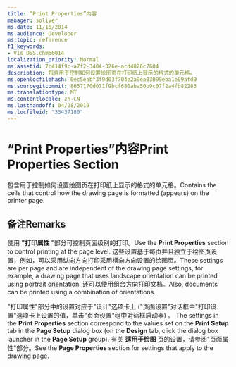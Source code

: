 ```yaml
---
title: “Print Properties”内容
manager: soliver
ms.date: 11/16/2014
ms.audience: Developer
ms.topic: reference
f1_keywords:
- Vis_DSS.chm60014
localization_priority: Normal
ms.assetid: 7c414f9c-a7f2-3404-326e-acd4026c7684
description: 包含用于控制如何设置绘图页在打印纸上显示的格式的单元格。
ms.openlocfilehash: 0ec5eabf3f9d03f704e2a9ea03099eba1e09afd0
ms.sourcegitcommit: 8657170d071f9bcf680aba50b9c07f2a4fb82283
ms.translationtype: MT
ms.contentlocale: zh-CN
ms.lasthandoff: 04/28/2019
ms.locfileid: "33437180"
---
```

# <a name="print-properties-section"></a><span data-ttu-id="2e96a-103">“Print Properties”内容</span><span class="sxs-lookup"><span data-stu-id="2e96a-103">Print Properties Section</span></span>

<span data-ttu-id="2e96a-104">包含用于控制如何设置绘图页在打印纸上显示的格式的单元格。</span><span class="sxs-lookup"><span data-stu-id="2e96a-104">Contains the cells that control how the drawing page is formatted (appears) on the printer page.</span></span> 
  
## <a name="remarks"></a><span data-ttu-id="2e96a-105">备注</span><span class="sxs-lookup"><span data-stu-id="2e96a-105">Remarks</span></span>

<span data-ttu-id="2e96a-106">使用 **"打印属性** "部分可控制页面级别的打印。</span><span class="sxs-lookup"><span data-stu-id="2e96a-106">Use the **Print Properties** section to control printing at the page level.</span></span> <span data-ttu-id="2e96a-107">这些设置基于每页并且独立于绘图页设置，例如，可以采用纵向方向打印采用横向方向设置的绘图页。</span><span class="sxs-lookup"><span data-stu-id="2e96a-107">These settings are per page and are independent of the drawing page settings, for example, a drawing page that uses landscape orientation can be printed using portrait orientation.</span></span> <span data-ttu-id="2e96a-108">还可以使用组合方向打印文档。</span><span class="sxs-lookup"><span data-stu-id="2e96a-108">Also, documents can be printed using a combination of orientations.</span></span> 
  
<span data-ttu-id="2e96a-109">"打印属性"部分中的设置对应于"设计"选项卡上 ("页面设置"对话框中"打印设置"选项卡上设置的值，单击"页面设置"组中对话框启动器) 。  </span><span class="sxs-lookup"><span data-stu-id="2e96a-109">The settings in the **Print Properties** section correspond to the values set on the **Print Setup** tab in the **Page Setup** dialog box (on the **Design** tab, click the dialog box launcher in the **Page Setup** group).</span></span> <span data-ttu-id="2e96a-110">有关 **适用于绘图** 页的设置，请参阅"页面属性"部分。</span><span class="sxs-lookup"><span data-stu-id="2e96a-110">See the **Page Properties** section for settings that apply to the drawing page.</span></span> 
  

